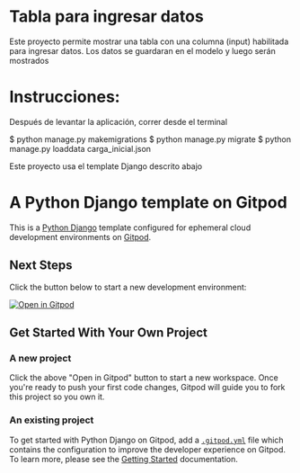 # Tabla para ingresar datos

Este proyecto permite mostrar una tabla con una columna (input) habilitada para ingresar datos.
Los datos se guardaran en el modelo y luego serán mostrados

# Instrucciones:
Después de levantar la aplicación, correr desde el terminal 

$ python manage.py makemigrations
$ python manage.py migrate
$ python manage.py loaddata carga_inicial.json

Este proyecto usa el template Django descrito abajo

# A Python Django template on Gitpod

This is a [Python Django](https://www.djangoproject.com) template configured for ephemeral cloud development environments on [Gitpod](https://www.gitpod.io/).

## Next Steps

Click the button below to start a new development environment:

[![Open in Gitpod](https://gitpod.io/button/open-in-gitpod.svg)](https://gitpod.io/#https://github.com/gitpod-io/template-python-django)

## Get Started With Your Own Project

### A new project

Click the above "Open in Gitpod" button to start a new workspace. Once you're ready to push your first code changes, Gitpod will guide you to fork this project so you own it.

### An existing project

To get started with Python Django on Gitpod, add a [`.gitpod.yml`](./.gitpod.yml) file which contains the configuration to improve the developer experience on Gitpod. To learn more, please see the [Getting Started](https://www.gitpod.io/docs/getting-started) documentation.
